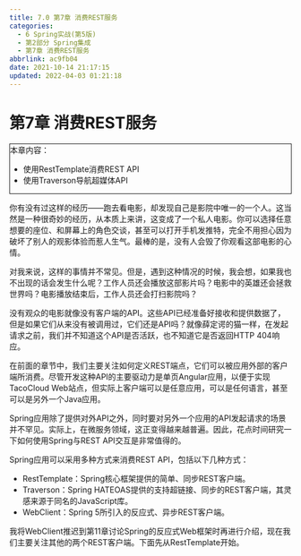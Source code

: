 ```yaml
---
title: 7.0 第7章 消费REST服务
categories: 
  - 6 Spring实战(第5版)
  - 第2部分 Spring集成
  - 第7章 消费REST服务
abbrlink: ac9fb04
date: 2021-10-14 21:17:15
updated: 2022-04-03 01:21:18
---
```

# 第7章 消费REST服务

<div style="border:1px solid;">本章内容：<ul><li>使用RestTemplate消费REST API</li><li>使用Traverson导航超媒体API</li></ul></div>

你有没有过这样的经历——跑去看电影，却发现自己是影院中唯一的一个人。这当然是一种很奇妙的经历，从本质上来讲，这变成了一个私人电影。你可以选择任意想要的座位、和屏幕上的角色交谈，甚至可以打开手机发推特，完全不用担心因为破坏了别人的观影体验而惹人生气。最棒的是，没有人会毁了你观看这部电影的心情。

对我来说，这样的事情并不常见。但是，遇到这种情况的时候，我会想，如果我也不出现的话会发生什么呢？工作人员还会播放这部影片吗？电影中的英雄还会拯救世界吗？电影播放结束后，工作人员还会打扫影院吗？

没有观众的电影就像没有客户端的API。这些API已经准备好接收和提供数据了，但是如果它们从来没有被调用过，它们还是API吗？就像薛定谔的猫一样，在发起请求之前，我们并不知道这个API是否活跃，也不知道它是否返回HTTP 404响应。

在前面的章节中，我们主要关注如何定义REST端点，它们可以被应用外部的客户端所消费。尽管开发这种API的主要驱动力是单页Angular应用，以便于实现TacoCloud Web站点，但实际上客户端可以是任意应用，可以是任何语言，甚至可以是另外一个Java应用。

Spring应用除了提供对外API之外，同时要对另外一个应用的API发起请求的场景并不罕见。实际上，在微服务领域，这正变得越来越普遍。因此，花点时间研究一下如何使用Spring与REST API交互是非常值得的。

Spring应用可以采用多种方式来消费REST API，包括以下几种方式：

- RestTemplate：Spring核心框架提供的简单、同步REST客户端。
- Traverson：Spring HATEOAS提供的支持超链接、同步的REST客户端，其灵感来源于同名的JavaScript库。
- WebClient：Spring 5所引入的反应式、异步REST客户端。

我将WebClient推迟到第11章讨论Spring的反应式Web框架时再进行介绍，现在我们主要关注其他的两个REST客户端。下面先从RestTemplate开始。

